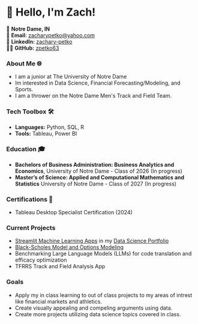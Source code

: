 # 👋 Hello, I'm Zach!

📍 **Notre Dame, IN**  
📧 **Email:** [zacharypetko@yahoo.com](zacharypetko@yahoo.com)  
🔗 **LinkedIn:** [zachary-petko](https://www.linkedin.com/in/zachary-petko/)  
👨‍💻 **GitHub:** [zpetko63](https://github.com/zpetko63)


### About Me 🌐
- I am a junior at The University of Notre Dame
- Im interested in Data Science, Financial Forecasting/Modeling, and Sports.
- I am a thrower on the Notre Dame Men's Track and Field Team.

### Tech Toolbox 🛠️
- **Languages:** Python, SQL, R
- **Tools:** Tableau, Power BI

### Education 🎓
- **Bachelors of Business Administration: Business Analytics and Economics**, University of Notre Dame - Class of 2026 (In progress)
- **Master’s of Science: Applied and Computational Mathematics and Statistics** University of Notre Dame - Class of 2027 (In progress)

### Certifications 📜
- Tableau Desktop Specialist Certification (2024)

### Current Projects
- [Streamlit Machine Learning Apps](https://github.com/zpetko63/Petko-Data-Science-Portfolio/tree/main/MLUnsupervisedApp) in my [Data Science Portfolio](https://github.com/zpetko63/Petko-Data-Science-Portfolio)
- [Black-Scholes Model and Options Modeling](https://github.com/zpetko63/Black-Scholes-Implementation-with-JAX)
- Benchmarking Large Language Models (LLMs) for code translation and efficacy optimization
- TFRRS Track and Field Analysis App

### Goals
- Apply my in class learning to out of class projects to my areas of intrest like financial markets and athletics.
- Create visually appealing and compeling arguments using data.
- Create more projects utilizing data science topics covered in class.
